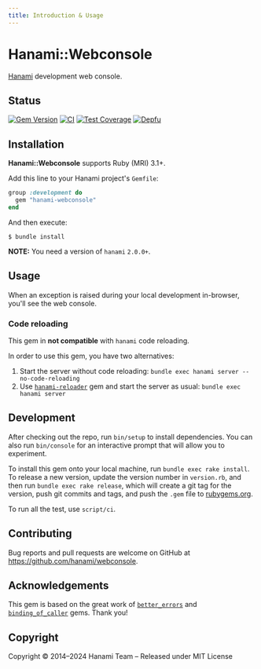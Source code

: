 ```yaml
---
title: Introduction & Usage
---
```


# Hanami::Webconsole

[Hanami](//doc/hanami) development web console.

## Status

[![Gem Version](https://badge.fury.io/rb/hanami-webconsole.svg)](https://badge.fury.io/rb/hanami-webconsole)
[![CI](https://github.com/hanami/webconsole/actions/workflows/ci.yml/badge.svg)](https://github.com/hanami/webconsole/actions?query=workflow%3Aci+branch%3Amain)
[![Test Coverage](https://codecov.io/gh/hanami/webconsole/branch/main/graph/badge.svg)](https://codecov.io/gh/hanami/webconsole)
[![Depfu](https://badges.depfu.com/badges/a8545fb67cf32a2c75b6227bc0821027/overview.svg)](https://depfu.com/github/hanami/webconsole?project=Bundler)

## Installation

**Hanami::Webconsole** supports Ruby (MRI) 3.1+.

Add this line to your Hanami project's `Gemfile`:

```ruby
group :development do
  gem "hanami-webconsole"
end
```

And then execute:

```shell
$ bundle install
```

**NOTE:** You need a version of `hanami` `2.0.0+`.

## Usage

When an exception is raised during your local development in-browser, you'll see the web console.

### Code reloading

This gem in **not compatible** with `hanami` code reloading.

In order to use this gem, you have two alternatives:

1. Start the server without code reloading: `bundle exec hanami server --no-code-reloading`
1. Use [`hanami-reloader`](https://rubygems.org/gems/hanami-reloader) gem and start the server as usual: `bundle exec hanami server`

## Development

After checking out the repo, run `bin/setup` to install dependencies.
You can also run `bin/console` for an interactive prompt that will allow you to experiment.

To install this gem onto your local machine, run `bundle exec rake install`. To release a new version, update the version number in `version.rb`, and then run `bundle exec rake release`, which will create a git tag for the version, push git commits and tags, and push the `.gem` file to [rubygems.org](https://rubygems.org).

To run all the test, use `script/ci`.

## Contributing

Bug reports and pull requests are welcome on GitHub at https://github.com/hanami/webconsole.

## Acknowledgements

This gem is based on the great work of [`better_errors`](https://rubygems.org/gems/better_errors) and [`binding_of_caller`](https://rubygems.org/gems/binding_of_caller) gems. Thank you!

## Copyright

Copyright © 2014–2024 Hanami Team – Released under MIT License
